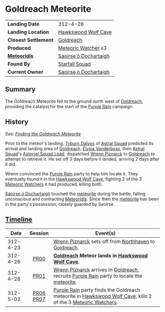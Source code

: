 # Goldreach Meteorite

|||
| --- | --- |
| **Landing Date** | 312-4-26 | meteor.1
| **Landing Location** | [Hawkswood Wolf Cave](../../../civilisations/kingdom-of-astor/SETTLEMENTS/GOLDREACH/hawkswood-wolf-cave.md) |
| **Closest Settlement** | [Goldreach](../../../civilisations/kingdom-of-astor/SETTLEMENTS/GOLDREACH/README.md)
| **Produced** | [Meteoric Watcher](../../../creatures/meteoric-watcher.md) x3 |
| **[Meteoridis](../../../mechanics/roleplay/meteoridis.md)** | [Saoirse ó Dochartaigh](../../../characters/saoirse-o-dochartaigh.md) |
| **Found By** | [Starfall Squad](../../../organisations/astorrel/squads/starfall-squad.md) |
| **Current Owner** | [Saoirse ó Dochartaigh](../../../characters/saoirse-o-dochartaigh.md) |

## Summary

The Goldreach Meteorite fell to the ground north west of [Goldreach](../../../civilisations/kingdom-of-astor/SETTLEMENTS/GOLDREACH/README.md), providing the catalyst for the start of the [Purple Rain](../../../campaigns/purple-rain.md) campaign.

## History

*See: [Finding the Goldreach Meteorite](../../../storylines/ended/finding-the-goldreach-meteorite.md)*

Prior to the meteor's landing, [Tyburn Dalvos](../../../characters/tyburn-dalvos.md) of [Astral Squad](../../../organisations/astorrel/squads/astral-squad.md) predicted its arrival and landing area of [Goldreach](../../../civilisations/kingdom-of-astor/SETTLEMENTS/GOLDREACH/README.md). [Elysia Vanderboss](../../../characters/elysia-vanderboss.md), then [Astral Squad](../../../organisations/astorrel/squads/astral-squad.md)'s [Astorrel Squad Lead](../../../organisations/astorrel/ranks/astorrel-squad-lead.md), dispatched [Wrenn Piznarck](../../../characters/wrenn-piznarck.md) to [Goldreach](../../../civilisations/kingdom-of-astor/SETTLEMENTS/GOLDREACH/README.md) to attempt to retrieve it. He set off 3 days before it landed, arriving 2 days after it did.

Wrenn convinced the [Purple Rain](../../../campaigns/purple-rain.md) party to help him locate it. They eventually found it in the [Hawkswood Wolf Cave](../../../civilisations/kingdom-of-astor/SETTLEMENTS/GOLDREACH/hawkswood-wolf-cave.md), fighting 2 of the 3 [Meteoric Watchers](../../../creatures/meteoric-watcher.md) it had produced, killing both.

[Saoirse ó Dochartaigh](../../../characters/saoirse-o-dochartaigh.md) touched the [meteorite](../meteorite.md) during the battle, falling unconscious and contracting [Meteoridis](../../../mechanics/roleplay/meteoridis.md). Since then the [meteorite](../meteorite.md) has been in the party's possession, closely guarded by Saoirse.

## [Timeline](../../../history/timeline.md)

| Date | Session | Event(s) |
| --- |:---:| --- |
| 312-4-23 | | [Wrenn Piznarck](../../../characters/wrenn-piznarck.md) sets off from [Northhaven](../../../places/cities/northhaven.md) to [Goldreach](../../../civilisations/kingdom-of-astor/SETTLEMENTS/GOLDREACH/README.md). |
| 312-4-26 | [PR00](../../../sessions/PR00.md) | **[Goldreach](../../../civilisations/kingdom-of-astor/SETTLEMENTS/GOLDREACH/README.md) Meteor lands in [Hawkswood Wolf Cave](../../../civilisations/kingdom-of-astor/SETTLEMENTS/GOLDREACH/hawkswood-wolf-cave.md).** |
| 312-4-28 | [PR01](../../../sessions/PR01.md) | [Wrenn Piznarck](../../../characters/wrenn-piznarck.md) arrives in [Goldreach](../../../civilisations/kingdom-of-astor/SETTLEMENTS/GOLDREACH/README.md), recruits [Purple Rain](../../../campaigns/purple-rain.md) party to locate the [meteorite](../meteorite.md). |
| 312-5-02 | [PR06](../../../sessions/PR06.md)<br>[PR07](../../../sessions/PR07.md) | [Purple Rain](../../../campaigns/purple-rain.md) party finds the Goldreach meteorite in [Hawkswood Wolf Cave](../../../civilisations/kingdom-of-astor/SETTLEMENTS/GOLDREACH/hawkswood-wolf-cave.md), kills 2 of the 3 [Meteoric Watchers](../../../creatures/meteoric-watcher.md). |
